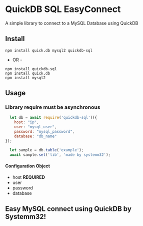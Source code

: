 # QuickDB SQL EasyConnect
A simple library to connect to a MySQL Database using QuickDB

## Install
```
npm install quick.db mysql2 quickdb-sql
```
- OR -
```
npm install quickdb-sql
npm install quick.db
npm install mysql2
```

## Usage
### Library require must be asynchronous
```javascript
  let db = await require('quickdb-sql')({
    host: "ip",
    user: "mysql_user",
    password: "mysql_password",
    database: "db_name"
});

  let sample = db.table('example');
  await sample.set('lib', 'made by systemm32');

```
#### Configuration Object
* host **REQUIRED**
* user
* password
* database

## Easy MySQL connect using QuickDB by Systemm32!
